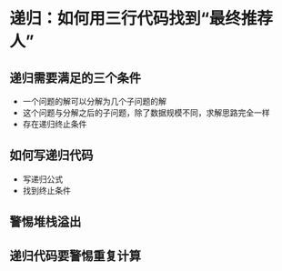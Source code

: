 # 递归：如何用三行代码找到“最终推荐人”

## 递归需要满足的三个条件

* 一个问题的解可以分解为几个子问题的解
* 这个问题与分解之后的子问题，除了数据规模不同，求解思路完全一样
* 存在递归终止条件

## 如何写递归代码

* 写递归公式
* 找到终止条件

## 警惕堆栈溢出

## 递归代码要警惕重复计算